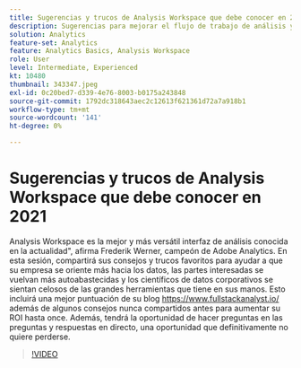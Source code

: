 ```yaml
---
title: Sugerencias y trucos de Analysis Workspace que debe conocer en 2021
description: Sugerencias para mejorar el flujo de trabajo de análisis y resalta las innovaciones recientes en Adobe Analytics
solution: Analytics
feature-set: Analytics
feature: Analytics Basics, Analysis Workspace
role: User
level: Intermediate, Experienced
kt: 10480
thumbnail: 343347.jpeg
exl-id: 0c20bed7-d339-4e76-8003-b0175a243848
source-git-commit: 1792dc318643aec2c12613f621361d72a7a918b1
workflow-type: tm+mt
source-wordcount: '141'
ht-degree: 0%

---
```


# Sugerencias y trucos de Analysis Workspace que debe conocer en 2021

Analysis Workspace es la mejor y más versátil interfaz de análisis conocida en la actualidad&quot;, afirma Frederik Werner, campeón de Adobe Analytics. En esta sesión, compartirá sus consejos y trucos favoritos para ayudar a que su empresa se oriente más hacia los datos, las partes interesadas se vuelvan más autoabastecidas y los científicos de datos corporativos se sientan celosos de las grandes herramientas que tiene en sus manos. Esto incluirá una mejor puntuación de su blog https://www.fullstackanalyst.io/ además de algunos consejos nunca compartidos antes para aumentar su ROI hasta once. Además, tendrá la oportunidad de hacer preguntas en las preguntas y respuestas en directo, una oportunidad que definitivamente no quiere perderse.

>[!VIDEO](https://video.tv.adobe.com/v/343347/?quality=12&learn=on)
